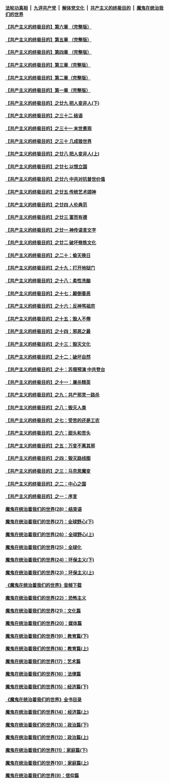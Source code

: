 ####  [法轮功真相](../../../../basic/blob/master/README.md?t=06161631) &nbsp;|&nbsp; [九评共产党](../../../../9ping.md/blob/master/README.md?t=06161631) &nbsp;|&nbsp; [解体党文化](../../../../jtdwh.md/blob/master/README.md?t=06161631)  &nbsp;|&nbsp; [共产主义的终极目的](../../../../gczydzjmd.md/blob/master/README.md?t=06161631) &nbsp;|&nbsp; [魔鬼在统治我们的世界](../../../../mgztzwmdsj.md/blob/master/README.md?t=06161631) 

#### [【共产主义的终极目的】第六章 （完整版）](../pages/nsc422/n11428913.md?t=06161631) 

#### [【共产主义的终极目的】第五章 （完整版）](../pages/nsc422/n11428912.md?t=06161631) 

#### [【共产主义的终极目的】第四章 （完整版）](../pages/nsc422/n11428907.md?t=06161631) 

#### [【共产主义的终极目的】第三章（完整版）](../pages/nsc422/n11428848.md?t=06161631) 

#### [【共产主义的终极目的】第二章（完整版）](../pages/nsc422/n11428831.md?t=06161631) 

#### [【共产主义的终极目的】第一章（完整版）](../pages/nsc422/n11417651.md?t=06161631) 

#### [【共产主义的终极目的】之廿九 把人变非人(下)](../pages/nsc422/n11344140.md?t=06161631) 

#### [【共产主义的终极目的】之三十二 结语](../pages/nsc422/n11360535.md?t=06161631) 

#### [【共产主义的终极目的】之三十一 末世景观](../pages/nsc422/n11351129.md?t=06161631) 

#### [【共产主义的终极目的】之三十 几成狼世界](../pages/nsc422/n11348280.md?t=06161631) 

#### [【共产主义的终极目的】之廿八 把人变非人(上)](../pages/nsc422/n11340492.md?t=06161631) 

#### [【共产主义的终极目的】之廿七 以恨立国](../pages/nsc422/n11336944.md?t=06161631) 

#### [【共产主义的终极目的】之廿六 中共对抗普世价值](../pages/nsc422/n11324785.md?t=06161631) 

#### [【共产主义的终极目的】之廿五 传统艺术颂神](../pages/nsc422/n11296396.md?t=06161631) 

#### [【共产主义的终极目的】之廿四 人伦典范](../pages/nsc422/n11296397.md?t=06161631) 

#### [【共产主义的终极目的】之廿三 富而有德](../pages/nsc422/n11283598.md?t=06161631) 

#### [【共产主义的终极目的】之廿一 神传语言文字](../pages/nsc422/n11263265.md?t=06161631) 

#### [【共产主义的终极目的】之廿二 破坏修炼文化](../pages/nsc422/n11245728.md?t=06161631) 

#### [【共产主义的终极目的】之二十：偷天换日](../pages/nsc422/n11238846.md?t=06161631) 

#### [【共产主义的终极目的】之十九：打开地狱门](../pages/nsc422/n11206376.md?t=06161631) 

#### [【共产主义的终极目的】之十八：柔性洗脑](../pages/nsc422/n11199994.md?t=06161631) 

#### [【共产主义的终极目的】之十七：颠倒善恶](../pages/nsc422/n11179782.md?t=06161631) 

#### [【共产主义的终极目的】之十六：反神骂祖宗](../pages/nsc422/n11166798.md?t=06161631) 

#### [【共产主义的终极目的】之十五：毁人不倦](../pages/nsc422/n11166792.md?t=06161631) 

#### [【共产主义的终极目的】之十四：邪恶之最](../pages/nsc422/n11150249.md?t=06161631) 

#### [【共产主义的终极目的】之十三：毁灭文化](../pages/nsc422/n11135227.md?t=06161631) 

#### [【共产主义的终极目的】之十二：破坏自然](../pages/nsc422/n11135214.md?t=06161631) 

#### [【共产主义的终极目的】之十：苏俄预演 中共登台](../pages/nsc422/n11118424.md?t=06161631) 

#### [【共产主义的终极目的】之十一：屠杀精英](../pages/nsc422/n11118442.md?t=06161631) 

#### [【共产主义的终极目的】之九：共产邪灵一路杀](../pages/nsc422/n11114139.md?t=06161631) 

#### [【共产主义的终极目的】之八：毁灭人类](../pages/nsc422/n11108503.md?t=06161631) 

#### [【共产主义的终极目的】之七：受苦的还是工农](../pages/nsc422/n11101809.md?t=06161631) 

#### [【共产主义的终极目的】之六：甜头和苦头](../pages/nsc422/n11096971.md?t=06161631) 

#### [【共产主义的终极目的】之五：万变不离其邪](../pages/nsc422/n11091285.md?t=06161631) 

#### [【共产主义的终极目的】之四：毁灭路线图](../pages/nsc422/n11086284.md?t=06161631) 

#### [【共产主义的终极目的】之三：马克思魔变](../pages/nsc422/n11061941.md?t=06161631) 

#### [【共产主义的终极目的】之二：中心之国](../pages/nsc422/n11047728.md?t=06161631) 

#### [【共产主义的终极目的】之一：序言](../pages/nsc422/n11086077.md?t=06161631) 

#### [魔鬼在统治着我们的世界(28)：结束语](../pages/nsc422/n10936246.md?t=06161631) 

#### [魔鬼在统治着我们的世界(27)：全球野心(下)](../pages/nsc422/n10928319.md?t=06161631) 

#### [魔鬼在统治着我们的世界(26)：全球野心(上)](../pages/nsc422/n10900318.md?t=06161631) 

#### [魔鬼在统治着我们的世界(25)：全球化](../pages/nsc422/n10788205.md?t=06161631) 

#### [魔鬼在统治着我们的世界(24)：环保主义(下)](../pages/nsc422/n10695307.md?t=06161631) 

#### [魔鬼在统治着我们的世界(23)：环保主义(上)](../pages/nsc422/n10688613.md?t=06161631) 

#### [《魔鬼在统治着我们的世界》音频下载](../pages/nsc422/n10635553.md?t=06161631) 

#### [魔鬼在统治着我们的世界(22)：恐怖主义](../pages/nsc422/n10614727.md?t=06161631) 

#### [魔鬼在统治着我们的世界(21)：文化篇](../pages/nsc422/n10597706.md?t=06161631) 

#### [魔鬼在统治着我们的世界(20)：媒体篇](../pages/nsc422/n10586579.md?t=06161631) 

#### [魔鬼在统治着我们的世界(19)：教育篇(下)](../pages/nsc422/n10564808.md?t=06161631) 

#### [魔鬼在统治着我们的世界(18)：教育篇(上)](../pages/nsc422/n10526970.md?t=06161631) 

#### [魔鬼在统治着我们的世界(17)：艺术篇](../pages/nsc422/n10499093.md?t=06161631) 

#### [魔鬼在统治着我们的世界(16)：法律篇](../pages/nsc422/n10485969.md?t=06161631) 

#### [魔鬼在统治着我们的世界(15)：经济篇(下)](../pages/nsc422/n10469975.md?t=06161631) 

#### [《魔鬼在统治着我们的世界》全书目录](../pages/nsc422/n10464261.md?t=06161631) 

#### [魔鬼在统治着我们的世界(14)：经济篇(上)](../pages/nsc422/n10457370.md?t=06161631) 

#### [魔鬼在统治着我们的世界(13)：政治篇(下)](../pages/nsc422/n10448270.md?t=06161631) 

#### [魔鬼在统治着我们的世界(12)：政治篇(上)](../pages/nsc422/n10444576.md?t=06161631) 

#### [魔鬼在统治着我们的世界(11)：家庭篇(下)](../pages/nsc422/n10440961.md?t=06161631) 

#### [魔鬼在统治着我们的世界(10)：家庭篇(上)](../pages/nsc422/n10435448.md?t=06161631) 

#### [魔鬼在统治着我们的世界(9)：信仰篇](../pages/nsc422/n10432159.md?t=06161631) 

